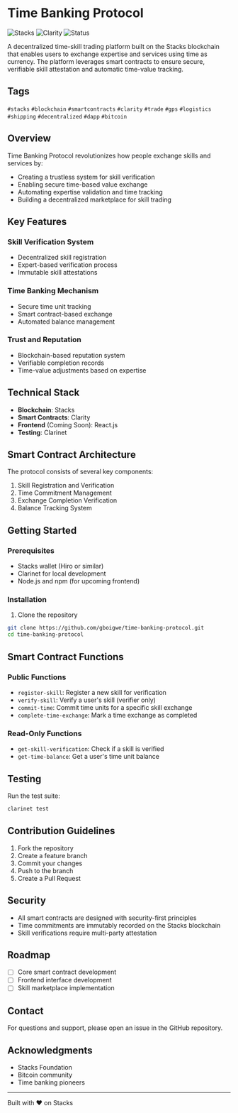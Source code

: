 # Time Banking Protocol

![Stacks](https://img.shields.io/badge/Stacks-Blockchain-blue)
![Clarity](https://img.shields.io/badge/Clarity-Smart%20Contracts-brightgreen)
![Status](https://img.shields.io/badge/Status-In%20Development-yellow)

A decentralized time-skill trading platform built on the Stacks blockchain that enables users to exchange expertise and services using time as currency. The platform leverages smart contracts to ensure secure, verifiable skill attestation and automatic time-value tracking.

## Tags
`#stacks` `#blockchain` `#smartcontracts` `#clarity` `#trade` `#gps` `#logistics` `#shipping` `#decentralized` `#dapp` `#bitcoin`

## Overview

Time Banking Protocol revolutionizes how people exchange skills and services by:
- Creating a trustless system for skill verification
- Enabling secure time-based value exchange
- Automating expertise validation and time tracking
- Building a decentralized marketplace for skill trading

## Key Features

### Skill Verification System
- Decentralized skill registration
- Expert-based verification process
- Immutable skill attestations

### Time Banking Mechanism
- Secure time unit tracking
- Smart contract-based exchange
- Automated balance management

### Trust and Reputation
- Blockchain-based reputation system
- Verifiable completion records
- Time-value adjustments based on expertise

## Technical Stack

- **Blockchain**: Stacks
- **Smart Contracts**: Clarity
- **Frontend** (Coming Soon): React.js
- **Testing**: Clarinet

## Smart Contract Architecture

The protocol consists of several key components:
1. Skill Registration and Verification
2. Time Commitment Management
3. Exchange Completion Verification
4. Balance Tracking System

## Getting Started

### Prerequisites
- Stacks wallet (Hiro or similar)
- Clarinet for local development
- Node.js and npm (for upcoming frontend)

### Installation

1. Clone the repository
```bash
git clone https://github.com/gboigwe/time-banking-protocol.git
cd time-banking-protocol
```

## Smart Contract Functions

### Public Functions

- `register-skill`: Register a new skill for verification
- `verify-skill`: Verify a user's skill (verifier only)
- `commit-time`: Commit time units for a specific skill exchange
- `complete-time-exchange`: Mark a time exchange as completed

### Read-Only Functions

- `get-skill-verification`: Check if a skill is verified
- `get-time-balance`: Get a user's time unit balance

## Testing

Run the test suite:
```bash
clarinet test
```

## Contribution Guidelines

1. Fork the repository
2. Create a feature branch
3. Commit your changes
4. Push to the branch
5. Create a Pull Request

## Security

- All smart contracts are designed with security-first principles
- Time commitments are immutably recorded on the Stacks blockchain
- Skill verifications require multi-party attestation

## Roadmap

- [ ] Core smart contract development
- [ ] Frontend interface development
- [ ] Skill marketplace implementation

## Contact

For questions and support, please open an issue in the GitHub repository.

## Acknowledgments

- Stacks Foundation
- Bitcoin community
- Time banking pioneers

---
Built with ❤️ on Stacks
